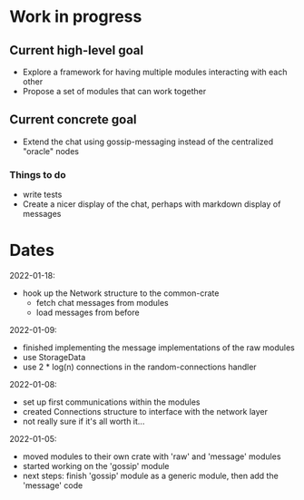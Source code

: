 # Work in progress

## Current high-level goal

- Explore a framework for having multiple modules interacting with each other
- Propose a set of modules that can work together

## Current concrete goal

- Extend the chat using gossip-messaging instead of the centralized "oracle" nodes

### Things to do

- write tests
- Create a nicer display of the chat, perhaps with markdown display of messages

# Dates

2022-01-18:
- hook up the Network structure to the common-crate
  - fetch chat messages from modules
  - load messages from before

2022-01-09:
- finished implementing the message implementations of the raw modules
- use StorageData
- use 2 * log(n) connections in the random-connections handler

2022-01-08:
- set up first communications within the modules
- created Connections structure to interface with the network layer
- not really sure if it's all worth it...

2022-01-05:
- moved modules to their own crate with 'raw' and 'message' modules
- started working on the 'gossip' module
- next steps: finish 'gossip' module as a generic module, then add the 'message' code
